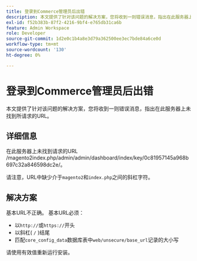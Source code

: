 ```yaml
---
title: 登录到Commerce管理员后出错
description: 本文提供了针对该问题的解决方案，您将收到一则错误消息，指出在此服务器上未找到所请求的URL。
exl-id: f52b383b-87f2-4216-9bf4-e765db31ca6b
feature: Admin Workspace
role: Developer
source-git-commit: 1d2e0c1b4a8e3d79a362500ee3ec7bde84a6ce0d
workflow-type: tm+mt
source-wordcount: '130'
ht-degree: 0%

---
```


# 登录到Commerce管理员后出错

本文提供了针对该问题的解决方案，您将收到一则错误消息，指出在此服务器上未找到所请求的URL。

## 详细信息

在此服务器上未找到请求的URL /magento2index.php/admin/admin/dashboard/index/key/0c81957145a968b697c32a846598dc2e/。

请注意，URL中缺少介于`magento2`和`index.php`之间的斜杠字符。

## 解决方案

基本URL不正确。 基本URL必须：

* 以`http://`或`https://`开头
* 以斜杠( `/` )结尾
* 匹配`core_config_data`数据库表中`web/unsecure/base_url`记录的大小写

请使用有效值重新运行安装。
